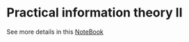 # Practical information theory II

See more details in this [NoteBook](https://github.com/criss201x/Analog-amplitude-modulation/blob/main/02_AnalogModulation_WorkShop_final_v2.ipynb)
